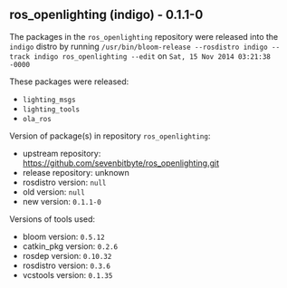 ## ros_openlighting (indigo) - 0.1.1-0

The packages in the `ros_openlighting` repository were released into the `indigo` distro by running `/usr/bin/bloom-release --rosdistro indigo --track indigo ros_openlighting --edit` on `Sat, 15 Nov 2014 03:21:38 -0000`

These packages were released:
- `lighting_msgs`
- `lighting_tools`
- `ola_ros`

Version of package(s) in repository `ros_openlighting`:
- upstream repository: https://github.com/sevenbitbyte/ros_openlighting.git
- release repository: unknown
- rosdistro version: `null`
- old version: `null`
- new version: `0.1.1-0`

Versions of tools used:
- bloom version: `0.5.12`
- catkin_pkg version: `0.2.6`
- rosdep version: `0.10.32`
- rosdistro version: `0.3.6`
- vcstools version: `0.1.35`


